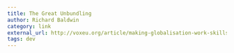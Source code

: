 ```yaml
---
title: The Great Unbundling
author: Richard Baldwin
category: link
external_url: http://voxeu.org/article/making-globalisation-work-skills-families-unions-and-welfare-state
tags: dev
---
```

